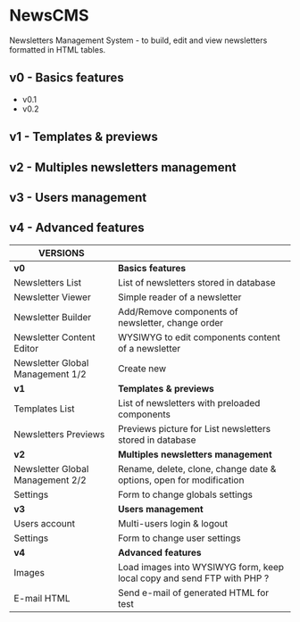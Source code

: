 NewsCMS
=======
Newsletters Management System - to build, edit and view newsletters formatted in HTML tables.

## v0 - Basics features
  * v0.1
  * v0.2
## v1 - Templates & previews
## v2 - Multiples newsletters management
## v3 - Users management
## v4 - Advanced features

| VERSIONS                         |                                                                        |
|----------------------------------|------------------------------------------------------------------------|
| **v0**                           | **Basics features**                                                    |
| Newsletters List                 | List of newsletters stored in database                                 |
| Newsletter Viewer                | Simple reader of a newsletter                                          |
| Newsletter Builder               | Add/Remove components of newsletter, change order                      |
| Newsletter Content Editor        | WYSIWYG to edit components content of a newsletter                     |
| Newsletter Global Management 1/2 | Create new                                                             |
| **v1**                           | **Templates & previews**                                               |
| Templates List                   | List of newsletters with preloaded components                          |
| Newsletters Previews             | Previews picture for List newsletters stored in database               |
| **v2**                           | **Multiples newsletters management**                                   |
| Newsletter Global Management 2/2 | Rename, delete, clone, change date & options, open for modification    |
| Settings                         | Form to change globals settings                                        |
| **v3**                           | **Users management**                                                   |
| Users account                    | Multi-users login & logout                                             |
| Settings                         | Form to change user settings                                           |
| **v4**                           | **Advanced features**                                                  |
| Images                           | Load images into WYSIWYG form, keep local copy and send FTP with PHP ? |
| E-mail HTML                      | Send e-mail of generated HTML for test                                 |
